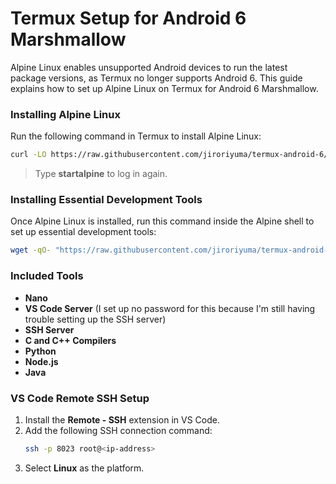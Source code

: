 # Termux Setup for Android 6 Marshmallow  

Alpine Linux enables unsupported Android devices to run the latest package versions, as Termux no longer supports Android 6. This guide explains how to set up Alpine Linux on Termux for Android 6 Marshmallow.

### Installing Alpine Linux
Run the following command in Termux to install Alpine Linux:  
```bash  
curl -LO https://raw.githubusercontent.com/jiroriyuma/termux-android-6/main/termux_setup.sh && bash termux_setup.sh 
```  
> Type **startalpine** to log in again.
### Installing Essential Development Tools  
Once Alpine Linux is installed, run this command inside the Alpine shell to set up essential development tools:  
```bash  
wget -qO- "https://raw.githubusercontent.com/jiroriyuma/termux-android-6/main/termux_alpine_setup.sh" | sh  
```  

### Included Tools  
- **Nano**
- **VS Code Server** (I set up no password for this because I'm still having trouble setting up the SSH server)
- **SSH Server**
- **C and C++ Compilers** 
- **Python**
- **Node.js**
- **Java**  

### VS Code Remote SSH Setup  
1. Install the **Remote - SSH** extension in VS Code.  
2. Add the following SSH connection command:  
   ```bash
   ssh -p 8023 root@<ip-address>  
   ```  
3. Select **Linux** as the platform.